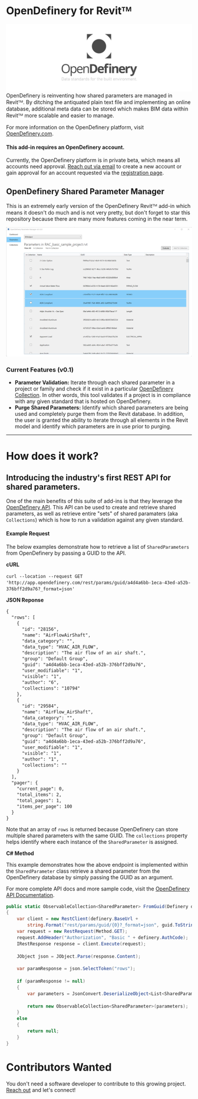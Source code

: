 # OpenDefinery for Revitᵀᴹ
![](https://github.com/TripleZeroLabs/OpenDefinery-RevitAddins/blob/master/OpenDefinery/images/OpenDefinery-Banner-1.png)
OpenDefinery is reinventing how shared parameters are managed in Revitᵀᴹ. By ditching the antiquated plain text file and implementing an online database, additional meta data can be stored which makes BIM data within Revitᵀᴹ more scalable and easier to manage.

For more information on the OpenDefinery platform, visit [OpenDefinery.com](http://opendefinery.com).

#### This add-in requires an OpenDefinery account. 
Currently, the OpenDefinery platform is in private beta, which means all accounts need approval. [Reach out via email](mailto:i@opendefinery.com) to create a new account or gain approval for an account requested via the [registration page](https://app.opendefinery.com/user/register).

## OpenDefinery Shared Parameter Manager
This is an extremely early version of the OpenDefinery Revitᵀᴹ add-in which means it doesn't do much and is not very pretty, but don't forget to star this repository because there are many more features coming in the near term.

![](https://github.com/TripleZeroLabs/OpenDefinery-RevitAddins/blob/master/OD-ParamManager/images/screenshot.png)

### Current Features (v0.1)
- **Parameter Validation:** Iterate through each shared parameter in a project or family and check if it exist in a particular [OpenDefinery Collection](https://app.opendefinery.com/browse/collections). In other words, this tool validates if a project is in compliance with any given standard that is hosted on OpenDefinery.
- **Purge Shared Parameters:** Identify which shared parameters are being used and completely purge them from the Revit database. In addition, the user is granted the ability to iterate through all elements in the Revit model and identify which parameters are in use prior to purging.

---
# How does it work?

## Introducing the industry's first REST API for shared parameters.
One of the main benefits of this suite of add-ins is that they leverage the [OpenDefinery API](https://documenter.getpostman.com/view/5483074/T1LHGpQo). This API can be used to create and retrieve shared parameters, as well as retrieve entire "sets" of shared paramaters (aka `Collections`) which is how to run a validation against any given standard.

#### Example Request
The below examples demonstrate how to retrieve a list of `SharedParameters` from OpenDefinery by passing a GUID to the API.

**cURL**

`curl --location --request GET 'http://app.opendefinery.com/rest/params/guid/a4d4a6bb-1eca-43ed-a52b-376bff2d9a76?_format=json'`

**JSON Reponse**
```
{
  "rows": [
    {
      "id": "28156",
      "name": "AirFlowAirShaft",
      "data_category": "",
      "data_type": "HVAC_AIR_FLOW",
      "description": "The air flow of an air shaft.",
      "group": "Default Group",
      "guid": "a4d4a6bb-1eca-43ed-a52b-376bff2d9a76",
      "user_modifiable": "1",
      "visible": "1",
      "author": "6",
      "collections": "10794"
    },
    {
      "id": "29584",
      "name": "AirFlow_AirShaft",
      "data_category": "",
      "data_type": "HVAC_AIR_FLOW",
      "description": "The air flow of an air shaft.",
      "group": "Default Group",
      "guid": "a4d4a6bb-1eca-43ed-a52b-376bff2d9a76",
      "user_modifiable": "1",
      "visible": "1",
      "author": "1",
      "collections": ""
    }
  ],
  "pager": {
    "current_page": 0,
    "total_items": 2,
    "total_pages": 1,
    "items_per_page": 100
  }
}
```

Note that an array of `rows` is returned because OpenDefinery can store multiple shared parameters with the same GUID. The `collections` property helps identify where each instance of the `SharedParameter` is assigned.

**C# Method**

This example demonstrates how the above endpoint is implemented within the `SharedParameter` class retrieve a shared parameter from the OpenDefinery database by simply passing the GUID as an argument.

For more complete API docs and more sample code, visit the [OpenDefinery API Documentation](https://documenter.getpostman.com/view/5483074/T1LHGpQo).

```cs
public static ObservableCollection<SharedParameter> FromGuid(Definery definery, Guid guid)
{
    var client = new RestClient(definery.BaseUrl + 
        string.Format("rest/params/guid/{0}?_format=json", guid.ToString()));
    var request = new RestRequest(Method.GET);
    request.AddHeader("Authorization", "Basic " + definery.AuthCode);
    IRestResponse response = client.Execute(request);

    JObject json = JObject.Parse(response.Content);

    var paramResponse = json.SelectToken("rows");

    if (paramResponse != null)
    {
        var parameters = JsonConvert.DeserializeObject<List<SharedParameter>>(paramResponse.ToString());

        return new ObservableCollection<SharedParameter>(parameters);
    }
    else
    {
        return null;
    }
}
```

# Contributors Wanted
You don't need a software developer to contribute to this growing project. [Reach out](mailto:i@opendefinery.com) and let's connect!